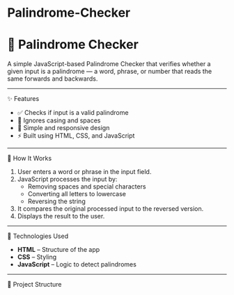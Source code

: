 # Palindrome-Checker
# 🔁 Palindrome Checker

A simple JavaScript-based Palindrome Checker that verifies whether a given input is a palindrome — a word, phrase, or number that reads the same forwards and backwards.

---

 ✨ Features

- ✅ Checks if input is a valid palindrome  
- 🔄 Ignores casing and spaces  
- 📱 Simple and responsive design  
- ⚡ Built using HTML, CSS, and JavaScript  

---

 🧠 How It Works

1. User enters a word or phrase in the input field.  
2. JavaScript processes the input by:
   - Removing spaces and special characters  
   - Converting all letters to lowercase  
   - Reversing the string  
3. It compares the original processed input to the reversed version.  
4. Displays the result to the user.  

---

 🚀 Technologies Used

- **HTML** – Structure of the app  
- **CSS** – Styling  
- **JavaScript** – Logic to detect palindromes  

---

 📂 Project Structure

